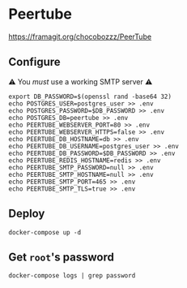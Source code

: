 # Peertube

https://framagit.org/chocobozzz/PeerTube

## Configure

:warning: You *must* use a working SMTP server :warning:

```
export DB_PASSWORD=$(openssl rand -base64 32)
echo POSTGRES_USER=postgres_user >> .env
echo POSTGRES_PASSWORD=$DB_PASSWORD >> .env
echo POSTGRES_DB=peertube >> .env
echo PEERTUBE_WEBSERVER_PORT=80 >> .env
echo PEERTUBE_WEBSERVER_HTTPS=false >> .env
echo PEERTUBE_DB_HOSTNAME=db >> .env
echo PEERTUBE_DB_USERNAME=postgres_user >> .env
echo PEERTUBE_DB_PASSWORD=$DB_PASSWORD >> .env
echo PEERTUBE_REDIS_HOSTNAME=redis >> .env
echo PEERTUBE_SMTP_PASSWORD=null >> .env
echo PEERTUBE_SMTP_HOSTNAME=null >> .env
echo PEERTUBE_SMTP_PORT=465 >> .env
echo PEERTUBE_SMTP_TLS=true >> .env
```

## Deploy
```
docker-compose up -d
```

## Get `root`'s password

```
docker-compose logs | grep password
```
